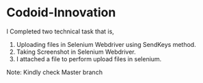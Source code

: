 # Codoid-Innovation



I Completed two technical task that is,
1. Uploading files in Selenium Webdriver using SendKeys method.
2. Taking Screenshot in Selenium Webdriver.
3. I attached a file to perform upload files in selenium.

Note: Kindly check Master branch

